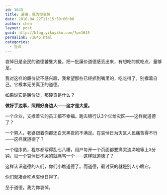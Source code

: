 ```yaml
---
id: 1645
title: 道德，我为你哀悼
date: 2010-04-22T11:15:59+00:00
author: chen
layout: post
guid: http://blog.yikuyiku.com/?p=1645
permalink: /1645.html
categories:
  - 扯淡
---
```

哀悼日是全民的道德饕餮大餐。把一批廉价道德感丢出来，有想吃的就吃点，量够足。

我对这样的廉价货不感兴趣，我希望那些已经抓到嘴里的，吃吃得了，别撑着自己。它根本无关真正的道德。

如果说它是廉价货，那硬货是什么？

**做好手边事，照顾好身边人——这才是大爱。**

一个企业，支撑着它的员工都不幸福。跑去银行认3个亿给灾区——这样就道德了？

一个男人，老婆跟着你都还白天黑夜的不满足。在哀悼日为灾区人民痛苦得不行——这样就道德了？

一个程序员，程序都写得乱七八糟，用户每开一个页面都要痛哭流涕地等上3分钟。见一个哀悼日不哭的就痛骂一个——这样就道德了？

这样认识道德的人们，你们小瞧道德了。而道德，最讨厌的就是别人小瞧它。

你们就凑合吃点哀悼日得了。

至于道德，我为你哀悼。